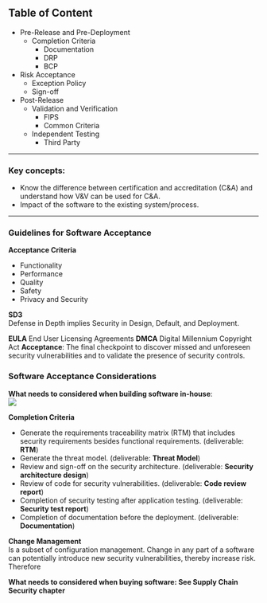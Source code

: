 ## Table of Content

- Pre-Release and Pre-Deployment
	- Completion Criteria
		- Documentation
		- DRP
		- BCP
- Risk Acceptance
	- Exception Policy
	- Sign-off
- Post-Release
	- Validation and Verification
		- FIPS
		- Common Criteria
	- Independent Testing
		- Third Party
---

### Key concepts:
-   Know the difference between certification and accreditation (C&A) and understand how V&V can be used for C&A.
- Impact of the software to the existing system/process.
---

### Guidelines for Software Acceptance

**Acceptance Criteria**  
- Functionality
- Performance
- Quality
- Safety
- Privacy and Security

**SD3**  
Defense in Depth implies Security in Design, Default, and Deployment.

**EULA** End User Licensing Agreements
**DMCA** Digital Millennium Copyright Act
**Acceptance**: The final checkpoint to discover missed and unforeseen security vulnerabilities and to validate the presence of security controls.

### Software Acceptance Considerations
**What needs to considered when building software in-house**:  
![](https://lh3.googleusercontent.com/aty-udi1Qnisxl0mj8jQsrCYli0prEc6PPl_Jq6-MAF8cdIBu8P6oJpK8LQhwPlsEEVEMMU61f5bxA)

**Completion Criteria**  
- Generate the requirements traceability matrix (RTM) that includes security requirements besides functional requirements. 
  (deliverable: **RTM**)
- Generate the threat model. 
  (deliverable: **Threat Model**)
- Review and sign-off on the security architecture. 
  (deliverable: **Security architecture design**)
- Review of code for security vulnerabilities. 
  (deliverable: **Code review report**)
- Completion of security testing after application testing. 
  (deliverable: **Security test report**)
- Completion of documentation before the deployment. 
  (deliverable: **Documentation**)

**Change Management**  
Is a subset of configuration management.
Change in any part of a software can potentially introduce new security vulnerabilities, thereby increase risk. Therefore 

**What needs to considered when buying software: See Supply Chain Security chapter**  

<!--stackedit_data:
eyJoaXN0b3J5IjpbMjAzNjM5NTMyMywtMTg5NjM5NDMxNiwtMT
E5NDgyMDkzMCw1NjY5NDAwMTIsMTI2MDE1ODUxMiwxMzg5MzU5
MTMzLDY3OTM2MDI5NywxNDc2MzA1Nzc3LC03NDcwNTM2MzQsLT
czMjQ3MjYxOCwtMTc2MjE2MDE5OSwyMDczNDI5MzQzLDY3NTgx
Mjk1LDE0MDg5NDgyMThdfQ==
-->